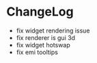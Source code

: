 # ChangeLog

* fix widget rendering issue
* fix renderer is gui 3d
* fix widget hotswap
* fix emi tooltips
